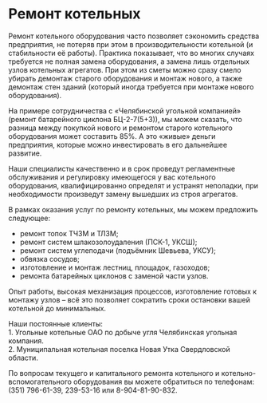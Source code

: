 # Ремонт котельных

Ремонт котельного оборудования часто позволяет сэкономить средства
предприятия, не потеряв при этом в производительности котельной (и
стабильности её работы). Практика показывает, что во многих случаях требуется
не полная замена оборудования, а замена лишь отдельных узлов котельных
агрегатов. При этом из сметы можно сразу смело убирать демонтаж старого
оборудования и монтаж нового, а также демонтаж стен зданий (который иногда
требуется при монтаже нового оборудования).

На примере сотрудничества с «Челябинской угольной компанией» (ремонт
батарейного циклона БЦ-2-7(5+3)), мы можем сказать, что разница между покупкой
нового и ремонтом старого котельного оборудования может составить 85%. А это
«живые» деньги предприятия, которые можно инвестировать в его дальнейшее
развитие.

Наши специалисты качественно и в срок проведут регламентные обслуживания и
регулировку имеющегося у вас котельного оборудования, квалифицированно
определят и устранят неполадки, при необходимости произведут замену вышедших
из строя агрегатов.

В рамках оказания услуг по ремонту котельных, мы можем предложить следующее:

  * ремонт топок ТЧЗМ и ТЛЗМ;
  * ремонт систем шлакозолоудаления (ПСК-1, УКСШ);
  * ремонт систем углеподачи (подъёмник Шевьева, УКСУ);
  * обвязка сосудов;
  * изготовление и монтаж лестниц, площадок, газоходов;
  * ремонта батарейных циклонов с заменой части узлов. 

Опыт работы, высокая механизация процессов, изготовление готовых к монтажу
узлов – всё это позволяет сократить сроки остановки вашей котельной до
минимальных.

Наши постоянные клиенты:  
1\. Угольные котельные ОАО по добыче угля Челябинская угольная компания.  
2\. Муниципальная котельная поселка Новая Утка Свердловской области.

По вопросам текущего и капитального ремонта котельного и котельно-
вспомогательного оборудования вы можете обратиться по телефонам: (351)
796-61-39, 239-53-16 или 8-904-81-90-832.

